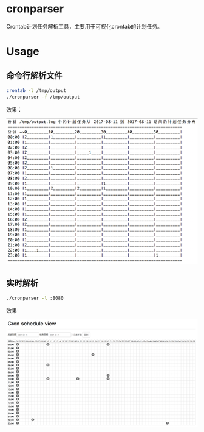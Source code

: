 # cronparser
Crontab计划任务解析工具，主要用于可视化crontab的计划任务。

# Usage
## 命令行解析文件
```bash
crontab -l /tmp/output
./cronparser -f /tmp/output
```

效果：

![命令行模式解析效果图](https://raw.githubusercontent.com/athurg/cronparser/master/cli_example.png)

## 实时解析
```bash
./cronparser -l :8080
```

效果

![命令行模式解析效果图](https://raw.githubusercontent.com/athurg/cronparser/master/service_example.png)
